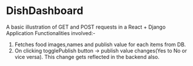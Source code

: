 # DishDashboard
A basic illustration of GET and POST requests in a React + Django Application
Functionalities involved:-
1. Fetches food images,names and publish value for each items from DB.
2. On clicking togglePublish button -> publish value changes(Yes to No or vice versa). This change gets reflected in the backend also.